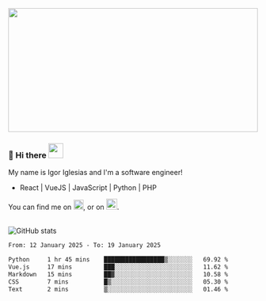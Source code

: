 <img src="https://c.tenor.com/KjVxfRrrncUAAAAd/matrix.gif" width="100%" height="250px">

### 🔭 Hi there <img src="https://raw.githubusercontent.com/MartinHeinz/MartinHeinz/master/wave.gif" width="30px">


My name is Igor Iglesias and I'm a software engineer!
<br>

<ul>
  <li> React | VueJS | JavaScript | Python | PHP </li>
</ul>
You can find me on <a href="https://twitter.com/IgorIglesias5"><img src="https://i.imgur.com/JLLlB5S.png" width="20px"></a>, or on <a href="https://www.linkedin.com/in/igor-iglesias-62478428/"><img src="https://i.imgur.com/PXyIkWx.png" width="22px"></a>.

<br>
<br>

![GitHub stats](https://github-readme-stats.vercel.app/api?username=igoiglesias&show_icons=true&count_private=true&theme=chartreuse-dark&hide_title=true)

<!--START_SECTION:waka-->

```txt
From: 12 January 2025 - To: 19 January 2025

Python     1 hr 45 mins    █████████████████▒░░░░░░░   69.92 %
Vue.js     17 mins         ███░░░░░░░░░░░░░░░░░░░░░░   11.62 %
Markdown   15 mins         ██▓░░░░░░░░░░░░░░░░░░░░░░   10.58 %
CSS        7 mins          █▒░░░░░░░░░░░░░░░░░░░░░░░   05.30 %
Text       2 mins          ▒░░░░░░░░░░░░░░░░░░░░░░░░   01.46 %
```

<!--END_SECTION:waka-->
